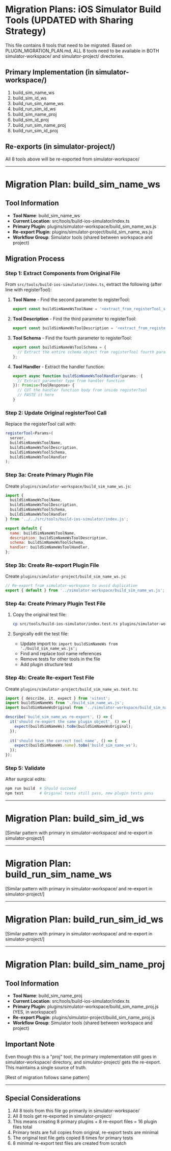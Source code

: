 # Migration Plans: iOS Simulator Build Tools (UPDATED with Sharing Strategy)

This file contains 8 tools that need to be migrated. Based on PLUGIN_MIGRATION_PLAN.md, ALL 8 tools need to be available in BOTH simulator-workspace/ and simulator-project/ directories.

## Primary Implementation (in simulator-workspace/)
1. build_sim_name_ws
2. build_sim_id_ws
3. build_run_sim_name_ws
4. build_run_sim_id_ws
5. build_sim_name_proj
6. build_sim_id_proj
7. build_run_sim_name_proj
8. build_run_sim_id_proj

## Re-exports (in simulator-project/)
All 8 tools above will be re-exported from simulator-workspace/

---

# Migration Plan: build_sim_name_ws

## Tool Information
- **Tool Name**: build_sim_name_ws
- **Current Location**: src/tools/build-ios-simulator/index.ts
- **Primary Plugin**: plugins/simulator-workspace/build_sim_name_ws.js
- **Re-export Plugin**: plugins/simulator-project/build_sim_name_ws.js
- **Workflow Group**: Simulator tools (shared between workspace and project)

## Migration Process

### Step 1: Extract Components from Original File

From `src/tools/build-ios-simulator/index.ts`, extract the following (after line with registerTool):

1. **Tool Name** - Find the second parameter to registerTool:
   ```typescript
   export const buildSimNameWsToolName = '<extract_from_registerTool_second_param>';
   ```

2. **Tool Description** - Find the third parameter to registerTool:
   ```typescript
   export const buildSimNameWsToolDescription = '<extract_from_registerTool_third_param>';
   ```

3. **Tool Schema** - Find the fourth parameter to registerTool:
   ```typescript
   export const buildSimNameWsToolSchema = {
     // Extract the entire schema object from registerTool fourth param
   };
   ```

4. **Tool Handler** - Extract the handler function:
   ```typescript
   export async function buildSimNameWsToolHandler(params: {
     // Extract parameter type from handler function
   }): Promise<ToolResponse> {
     // CUT the handler function body from inside registerTool
     // PASTE it here
   }
   ```

### Step 2: Update Original registerTool Call

Replace the registerTool call with:
```typescript
registerTool<Params>(
  server,
  buildSimNameWsToolName,
  buildSimNameWsToolDescription,
  buildSimNameWsToolSchema,
  buildSimNameWsToolHandler
);
```

### Step 3a: Create Primary Plugin File

Create `plugins/simulator-workspace/build_sim_name_ws.js`:
```javascript
import {
  buildSimNameWsToolName,
  buildSimNameWsToolDescription,
  buildSimNameWsToolSchema,
  buildSimNameWsToolHandler
} from '../../src/tools/build-ios-simulator/index.js';

export default {
  name: buildSimNameWsToolName,
  description: buildSimNameWsToolDescription,
  schema: buildSimNameWsToolSchema,
  handler: buildSimNameWsToolHandler,
};
```

### Step 3b: Create Re-export Plugin File

Create `plugins/simulator-project/build_sim_name_ws.js`:
```javascript
// Re-export from simulator-workspace to avoid duplication
export { default } from '../simulator-workspace/build_sim_name_ws.js';
```

### Step 4a: Create Primary Plugin Test File

1. Copy the original test file:
   ```bash
   cp src/tools/build-ios-simulator/index.test.ts plugins/simulator-workspace/build_sim_name_ws.test.ts
   ```

2. Surgically edit the test file:
   - Update import to: `import buildSimNameWs from './build_sim_name_ws.js';`
   - Find and replace tool name references
   - Remove tests for other tools in the file
   - Add plugin structure test

### Step 4b: Create Re-export Test File

Create `plugins/simulator-project/build_sim_name_ws.test.ts`:
```typescript
import { describe, it, expect } from 'vitest';
import buildSimNameWs from './build_sim_name_ws.js';
import buildSimNameWsOriginal from '../simulator-workspace/build_sim_name_ws.js';

describe('build_sim_name_ws re-export', () => {
  it('should re-export the same plugin object', () => {
    expect(buildSimNameWs).toBe(buildSimNameWsOriginal);
  });
  
  it('should have the correct tool name', () => {
    expect(buildSimNameWs.name).toBe('build_sim_name_ws');
  });
});
```

### Step 5: Validate

After surgical edits:
```bash
npm run build  # Should succeed
npm test       # Original tests still pass, new plugin tests pass
```

---

# Migration Plan: build_sim_id_ws

[Similar pattern with primary in simulator-workspace/ and re-export in simulator-project/]

---

# Migration Plan: build_run_sim_name_ws

[Similar pattern with primary in simulator-workspace/ and re-export in simulator-project/]

---

# Migration Plan: build_run_sim_id_ws

[Similar pattern with primary in simulator-workspace/ and re-export in simulator-project/]

---

# Migration Plan: build_sim_name_proj

## Tool Information
- **Tool Name**: build_sim_name_proj
- **Current Location**: src/tools/build-ios-simulator/index.ts
- **Primary Plugin**: plugins/simulator-workspace/build_sim_name_proj.js (YES, in workspace!)
- **Re-export Plugin**: plugins/simulator-project/build_sim_name_proj.js
- **Workflow Group**: Simulator tools (shared between workspace and project)

## Important Note

Even though this is a "proj" tool, the primary implementation still goes in simulator-workspace/ directory, and simulator-project/ gets the re-export. This maintains a single source of truth.

[Rest of migration follows same pattern]

---

## Special Considerations

1. All 8 tools from this file go primarily in simulator-workspace/
2. All 8 tools get re-exported in simulator-project/
3. This means creating 8 primary plugins + 8 re-export files = 16 plugin files total
4. Primary tests are full copies from original, re-export tests are minimal
5. The original test file gets copied 8 times for primary tests
6. 8 minimal re-export test files are created from scratch